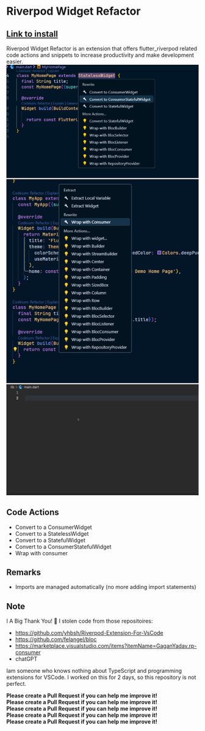 # Riverpod Widget Refactor
[Link to install](https://marketplace.visualstudio.com/items?itemName=QuangTrung.riverpod-widget-refactor)
---

Riverpod Widget Refactor is an extension that offers flutter_riverpod related code actions and snippets to increase productivity and make development easier.
![alt text](image.png)
![alt text](image-1.png)
![](./showcase.gif)

## Code Actions

- Convert to a ConsumerWidget
- Convert to a StatelessWidget
- Convert to a StatefulWidget
- Convert to a ConsumerStatefulWidget
- Wrap with consumer

## Remarks

- Imports are managed automatically (no more adding import statements)

## Note

I A Big Thank You! 🎉
I stolen code from those repositoires:

- https://github.com/yhbsh/Riverpod-Extension-For-VsCode
- https://github.com/felangel/bloc
- https://marketplace.visualstudio.com/items?itemName=GaganYadav.rp-consumer
- chatGPT

Iam someone who knows nothing about TypeScript and programming extensions for VSCode. I worked on this for 2 days, so this repository is not perfect.

**Please create a Pull Request if you can help me improve it!**  
**Please create a Pull Request if you can help me improve it!**  
**Please create a Pull Request if you can help me improve it!**  
**Please create a Pull Request if you can help me improve it!**  
**Please create a Pull Request if you can help me improve it!**
